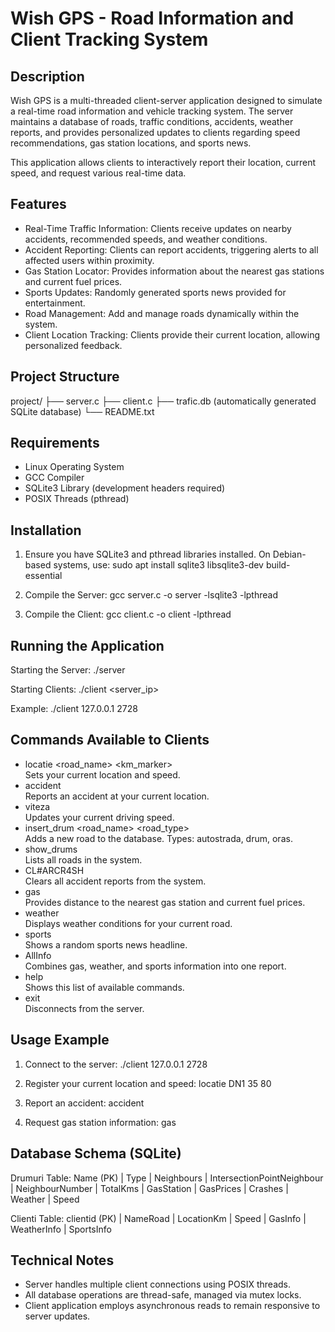 Wish GPS - Road Information and Client Tracking System
======================================================

Description
-----------
Wish GPS is a multi-threaded client-server application designed to simulate a real-time road information and vehicle tracking system. The server maintains a database of roads, traffic conditions, accidents, weather reports, and provides personalized updates to clients regarding speed recommendations, gas station locations, and sports news.

This application allows clients to interactively report their location, current speed, and request various real-time data.

Features
--------
- Real-Time Traffic Information: Clients receive updates on nearby accidents, recommended speeds, and weather conditions.
- Accident Reporting: Clients can report accidents, triggering alerts to all affected users within proximity.
- Gas Station Locator: Provides information about the nearest gas stations and current fuel prices.
- Sports Updates: Randomly generated sports news provided for entertainment.
- Road Management: Add and manage roads dynamically within the system.
- Client Location Tracking: Clients provide their current location, allowing personalized feedback.

Project Structure
-----------------
project/
├── server.c
├── client.c
├── trafic.db (automatically generated SQLite database)
└── README.txt

Requirements
------------
- Linux Operating System
- GCC Compiler
- SQLite3 Library (development headers required)
- POSIX Threads (pthread)

Installation
------------
1. Ensure you have SQLite3 and pthread libraries installed. On Debian-based systems, use:
   sudo apt install sqlite3 libsqlite3-dev build-essential

2. Compile the Server:
   gcc server.c -o server -lsqlite3 -lpthread

3. Compile the Client:
   gcc client.c -o client -lpthread

Running the Application
-----------------------
Starting the Server:
./server

Starting Clients:
./client <server_ip> <port>

Example:
./client 127.0.0.1 2728

Commands Available to Clients
-----------------------------
- locatie <road_name> <km_marker> <speed>  
  Sets your current location and speed.
- accident  
  Reports an accident at your current location.
- viteza <speed>  
  Updates your current driving speed.
- insert_drum <road_name> <road_type>  
  Adds a new road to the database. Types: autostrada, drum, oras.
- show_drums  
  Lists all roads in the system.
- CL#ARCR4SH  
  Clears all accident reports from the system.
- gas  
  Provides distance to the nearest gas station and current fuel prices.
- weather  
  Displays weather conditions for your current road.
- sports  
  Shows a random sports news headline.
- AllInfo  
  Combines gas, weather, and sports information into one report.
- help  
  Shows this list of available commands.
- exit  
  Disconnects from the server.

Usage Example
-------------
1. Connect to the server:
   ./client 127.0.0.1 2728

2. Register your current location and speed:
   locatie DN1 35 80

3. Report an accident:
   accident

4. Request gas station information:
   gas

Database Schema (SQLite)
------------------------
Drumuri Table:
Name (PK) | Type | Neighbours | IntersectionPointNeighbour | NeighbourNumber | TotalKms | GasStation | GasPrices | Crashes | Weather | Speed

Clienti Table:
clientid (PK) | NameRoad | LocationKm | Speed | GasInfo | WeatherInfo | SportsInfo

Technical Notes
---------------
- Server handles multiple client connections using POSIX threads.
- All database operations are thread-safe, managed via mutex locks.
- Client application employs asynchronous reads to remain responsive to server updates.
